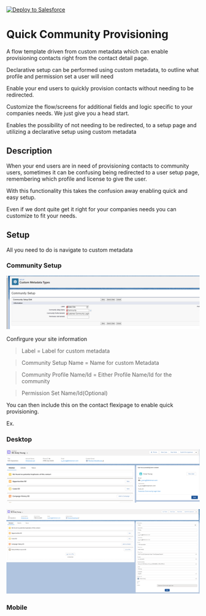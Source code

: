 <a href="https://githubsfdeploy.herokuapp.com?owner=SalesforceLabs&repo=https://github.com/SalesforceLabs/Quick-Community-User-Provisioning&ref=master">
  <img alt="Deploy to Salesforce"
       src="https://raw.githubusercontent.com/afawcett/githubsfdeploy/master/deploy.png">
</a>

# Quick Community Provisioning

A flow template driven from custom metadata which can enable provisioning contacts right from the contact detail page. 

Declarative setup can be performed using custom metadata, to outline what profile and permission set a user will need


Enable your end users to quickly provision contacts without needing to be redirected.


Customize the flow/screens for  additional fields and logic specific to your companies needs. 
We just give you a head start.


Enables the possibility of not needing to be redirected, to a setup page and utilizing a declarative setup using custom metadata


## Description

When your end users are in need of provisioning contacts to community users, sometimes it can be confusing being redirected to a user setup page, remembering which profile and license to give the user. 

With this functionality this takes the confusion away enabling quick and easy setup. 

Even if we dont quite get it right for your companies needs you can customize to fit your needs.

## Setup 

All you need to do is navigate to custom metadata 

### Community Setup

![Community Setup](/screenshots/Custom-metadata-Community-Setup.PNG)

Confirgure your site information
>Label = Label for custom metadata

>Community Setup Name = Name for custom Metadata

>Community Profile Name/Id = 	Either Profile Name/Id for the community  

>Permission Set Name/Id(Optional)

You can then include this on the contact flexipage to enable quick provisioning. 

Ex.

### Desktop 
![Screenshot1](/screenshots/Contact-Ex-Flexipage-1.PNG)

![Screenshot2](/screenshots/Contact-Ex-Flexipage-2.PNG)


### Mobile